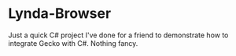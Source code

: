 # Lynda-Browser
Just a quick C# project I've done for a friend to demonstrate how to integrate Gecko with C#. Nothing fancy.
